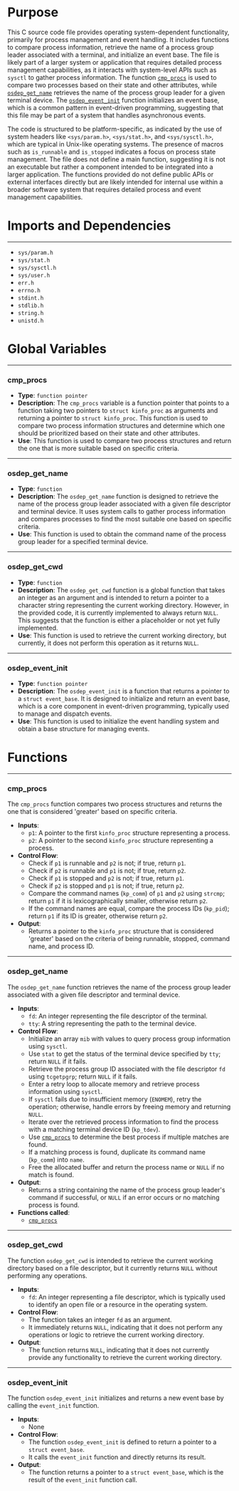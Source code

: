 # Purpose
This C source code file provides operating system-dependent functionality, primarily for process management and event handling. It includes functions to compare process information, retrieve the name of a process group leader associated with a terminal, and initialize an event base. The file is likely part of a larger system or application that requires detailed process management capabilities, as it interacts with system-level APIs such as `sysctl` to gather process information. The function [`cmp_procs`](#cmp_procs) is used to compare two processes based on their state and other attributes, while [`osdep_get_name`](#osdep_get_name) retrieves the name of the process group leader for a given terminal device. The [`osdep_event_init`](#osdep_event_init) function initializes an event base, which is a common pattern in event-driven programming, suggesting that this file may be part of a system that handles asynchronous events.

The code is structured to be platform-specific, as indicated by the use of system headers like `<sys/param.h>`, `<sys/stat.h>`, and `<sys/sysctl.h>`, which are typical in Unix-like operating systems. The presence of macros such as `is_runnable` and `is_stopped` indicates a focus on process state management. The file does not define a main function, suggesting it is not an executable but rather a component intended to be integrated into a larger application. The functions provided do not define public APIs or external interfaces directly but are likely intended for internal use within a broader software system that requires detailed process and event management capabilities.
# Imports and Dependencies

---
- `sys/param.h`
- `sys/stat.h`
- `sys/sysctl.h`
- `sys/user.h`
- `err.h`
- `errno.h`
- `stdint.h`
- `stdlib.h`
- `string.h`
- `unistd.h`


# Global Variables

---
### cmp_procs
- **Type**: `function pointer`
- **Description**: The `cmp_procs` variable is a function pointer that points to a function taking two pointers to `struct kinfo_proc` as arguments and returning a pointer to `struct kinfo_proc`. This function is used to compare two process information structures and determine which one should be prioritized based on their state and other attributes.
- **Use**: This function is used to compare two process structures and return the one that is more suitable based on specific criteria.


---
### osdep_get_name
- **Type**: `function`
- **Description**: The `osdep_get_name` function is designed to retrieve the name of the process group leader associated with a given file descriptor and terminal device. It uses system calls to gather process information and compares processes to find the most suitable one based on specific criteria.
- **Use**: This function is used to obtain the command name of the process group leader for a specified terminal device.


---
### osdep_get_cwd
- **Type**: `function`
- **Description**: The `osdep_get_cwd` function is a global function that takes an integer as an argument and is intended to return a pointer to a character string representing the current working directory. However, in the provided code, it is currently implemented to always return `NULL`. This suggests that the function is either a placeholder or not yet fully implemented.
- **Use**: This function is used to retrieve the current working directory, but currently, it does not perform this operation as it returns `NULL`.


---
### osdep_event_init
- **Type**: `function pointer`
- **Description**: The `osdep_event_init` is a function that returns a pointer to a `struct event_base`. It is designed to initialize and return an event base, which is a core component in event-driven programming, typically used to manage and dispatch events.
- **Use**: This function is used to initialize the event handling system and obtain a base structure for managing events.


# Functions

---
### cmp_procs<!-- {{#callable:cmp_procs}} -->
The `cmp_procs` function compares two process structures and returns the one that is considered 'greater' based on specific criteria.
- **Inputs**:
    - `p1`: A pointer to the first `kinfo_proc` structure representing a process.
    - `p2`: A pointer to the second `kinfo_proc` structure representing a process.
- **Control Flow**:
    - Check if `p1` is runnable and `p2` is not; if true, return `p1`.
    - Check if `p2` is runnable and `p1` is not; if true, return `p2`.
    - Check if `p1` is stopped and `p2` is not; if true, return `p1`.
    - Check if `p2` is stopped and `p1` is not; if true, return `p2`.
    - Compare the command names (`kp_comm`) of `p1` and `p2` using `strcmp`; return `p1` if it is lexicographically smaller, otherwise return `p2`.
    - If the command names are equal, compare the process IDs (`kp_pid`); return `p1` if its ID is greater, otherwise return `p2`.
- **Output**:
    - Returns a pointer to the `kinfo_proc` structure that is considered 'greater' based on the criteria of being runnable, stopped, command name, and process ID.


---
### osdep_get_name<!-- {{#callable:osdep_get_name}} -->
The `osdep_get_name` function retrieves the name of the process group leader associated with a given file descriptor and terminal device.
- **Inputs**:
    - `fd`: An integer representing the file descriptor of the terminal.
    - `tty`: A string representing the path to the terminal device.
- **Control Flow**:
    - Initialize an array `mib` with values to query process group information using `sysctl`.
    - Use `stat` to get the status of the terminal device specified by `tty`; return `NULL` if it fails.
    - Retrieve the process group ID associated with the file descriptor `fd` using `tcgetpgrp`; return `NULL` if it fails.
    - Enter a retry loop to allocate memory and retrieve process information using `sysctl`.
    - If `sysctl` fails due to insufficient memory (`ENOMEM`), retry the operation; otherwise, handle errors by freeing memory and returning `NULL`.
    - Iterate over the retrieved process information to find the process with a matching terminal device ID (`kp_tdev`).
    - Use [`cmp_procs`](#cmp_procs) to determine the best process if multiple matches are found.
    - If a matching process is found, duplicate its command name (`kp_comm`) into `name`.
    - Free the allocated buffer and return the process name or `NULL` if no match is found.
- **Output**:
    - Returns a string containing the name of the process group leader's command if successful, or `NULL` if an error occurs or no matching process is found.
- **Functions called**:
    - [`cmp_procs`](#cmp_procs)


---
### osdep_get_cwd<!-- {{#callable:osdep_get_cwd}} -->
The function `osdep_get_cwd` is intended to retrieve the current working directory based on a file descriptor, but it currently returns `NULL` without performing any operations.
- **Inputs**:
    - `fd`: An integer representing a file descriptor, which is typically used to identify an open file or a resource in the operating system.
- **Control Flow**:
    - The function takes an integer `fd` as an argument.
    - It immediately returns `NULL`, indicating that it does not perform any operations or logic to retrieve the current working directory.
- **Output**:
    - The function returns `NULL`, indicating that it does not currently provide any functionality to retrieve the current working directory.


---
### osdep_event_init<!-- {{#callable:osdep_event_init}} -->
The function `osdep_event_init` initializes and returns a new event base by calling the `event_init` function.
- **Inputs**:
    - None
- **Control Flow**:
    - The function `osdep_event_init` is defined to return a pointer to a `struct event_base`.
    - It calls the `event_init` function and directly returns its result.
- **Output**:
    - The function returns a pointer to a `struct event_base`, which is the result of the `event_init` function call.


